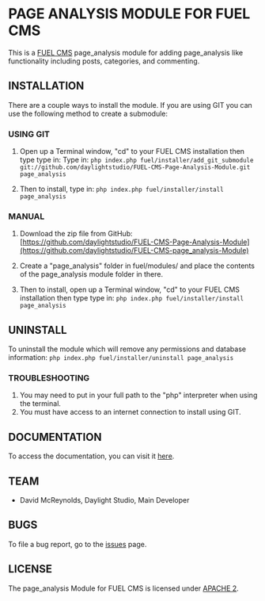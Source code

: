# PAGE ANALYSIS MODULE FOR FUEL CMS
This is a [FUEL CMS](http://www.getfuelcms.com) page_analysis module for adding page_analysis like functionality including posts, categories, and commenting.

## INSTALLATION
There are a couple ways to install the module. If you are using GIT you can use the following method
to create a submodule:

### USING GIT
1. Open up a Terminal window, "cd" to your FUEL CMS installation then type type in: 
Type in:
``php index.php fuel/installer/add_git_submodule git://github.com/daylightstudio/FUEL-CMS-Page-Analysis-Module.git page_analysis``

2. Then to install, type in:
``php index.php fuel/installer/install page_analysis``


### MANUAL
1. Download the zip file from GitHub:
[https://github.com/daylightstudio/FUEL-CMS-Page-Analysis-Module](https://github.com/daylightstudio/FUEL-CMS-page_analysis-Module)

2. Create a "page_analysis" folder in fuel/modules/ and place the contents of the page_analysis module folder in there.

3. Then to install, open up a Terminal window, "cd" to your FUEL CMS installation then type type in:
``php index.php fuel/installer/install page_analysis``

## UNINSTALL

To uninstall the module which will remove any permissions and database information:
``php index.php fuel/installer/uninstall page_analysis``

### TROUBLESHOOTING
1. You may need to put in your full path to the "php" interpreter when using the terminal.
2. You must have access to an internet connection to install using GIT.


## DOCUMENTATION
To access the documentation, you can visit it [here](http://www.getfuelcms.com/user_guide/modules/page_analysis).

## TEAM
* David McReynolds, Daylight Studio, Main Developer

## BUGS
To file a bug report, go to the [issues](https://github.com/daylightstudio/FUEL-CMS-Page-Analysis-Module/issues) page.

## LICENSE
The page_analysis Module for FUEL CMS is licensed under [APACHE 2](http://www.apache.org/licenses/LICENSE-2.0).